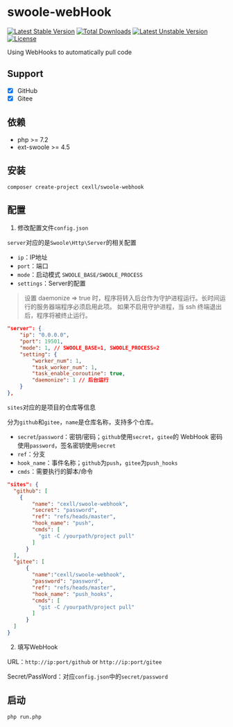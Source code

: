 # swoole-webHook

[![Latest Stable Version](http://poser.pugx.org/cexll/swoole-webhook/v)](https://packagist.org/packages/cexll/swoole-webhook) [![Total Downloads](http://poser.pugx.org/cexll/swoole-webhook/downloads)](https://packagist.org/packages/cexll/swoole-webhook) [![Latest Unstable Version](http://poser.pugx.org/cexll/swoole-webhook/v/unstable)](https://packagist.org/packages/cexll/swoole-webhook) [![License](http://poser.pugx.org/cexll/swoole-webhook/license)](https://packagist.org/packages/cexll/swoole-webhook)

Using WebHooks to automatically pull code

## Support

* [x] GitHub
* [x] Gitee

## 依赖

* php >= 7.2
* ext-swoole >= 4.5

## 安装

```shell
composer create-project cexll/swoole-webhook
```

## 配置

1. 修改配置文件`config.json`

`server`对应的是`Swoole\Http\Server`的相关配置

* `ip`：IP地址
* `port`：端口
* `mode`：启动模式 `SWOOLE_BASE/SWOOLE_PROCESS`
* `settings`：Server的配置

> 设置 daemonize => true 时，程序将转入后台作为守护进程运行。长时间运行的服务器端程序必须启用此项。
如果不启用守护进程，当 ssh 终端退出后，程序将被终止运行。

```json
"server": {
    "ip": "0.0.0.0",
    "port": 19501,
    "mode": 1, // SWOOLE_BASE=1, SWOOLE_PROCESS=2
    "setting": {
        "worker_num": 1,
        "task_worker_num": 1,
        "task_enable_coroutine": true,
        "daemonize": 1 // 后台运行
    }
},
```

`sites`对应的是项目的仓库等信息

分为`github`和`gitee`，`name`是仓库名称，支持多个仓库。

* `secret`/`password`：密钥/密码；`github`使用`secret`，`gitee`的 WebHook 密码使用`password`，签名密钥使用`secret`
* `ref`：分支
* `hook_name`：事件名称；`github`为`push`，`gitee`为`push_hooks`
* `cmds`：需要执行的脚本/命令

```json
"sites": {
  "github": [
    {
        "name": "cexll/swoole-webhook",
        "secret": "password",
        "ref": "refs/heads/master",
        "hook_name": "push",
        "cmds": [
          "git -C /yourpath/project pull"
        ]
      }
  ],
  "gitee": [
      {
        "name":"cexll/swoole-webhook",
        "password": "password",
        "ref": "refs/heads/master",
        "hook_name": "push_hooks",
        "cmds": [
          "git -C /yourpath/project pull"
        ]
      }
  ]
}
```

2. 填写WebHook

URL：`http://ip:port/github` or `http://ip:port/gitee`

Secret/PassWord：对应`config.json`中的`secret/password`

## 启动

```shell
php run.php
```
